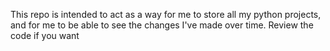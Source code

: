 This repo is intended to act as a way for me to store all my python projects, and for me to be able to see the changes I've made over time. Review the code if you want
